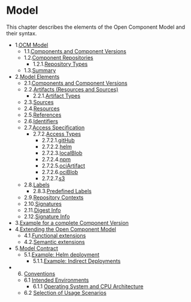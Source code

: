 # Model

This chapter describes the elements of the Open Component Model and their syntax.

* 1.[OCM Model](01-model.md#ocm-model)
  * 1.1.[Components and Component Versions](01-model.md#components-and-component-versions)
  * 1.2.[Component Repositories](01-model.md#component-repositories)
    * 1.2.1.[Repository Types](01-model.md#repository-types)
  * 1.3.[Summary](01-model.md#summary)
* 2.[Model Elements](02-elements.md#model-elements)
  * 2.1.[Components and Component Versions](02-elements.md#components-and-component-versions)
  * 2.2.[Artifacts (Resources and Sources)](02-elements.md#artifacts-resources-and-sources)
    * 2.2.1.[Artifact Types](02-elements.md#artifact-types)
  * 2.3.[Sources](02-elements.md#sources)
  * 2.4.[Resources](02-elements.md#resources)
  * 2.5.[References](02-elements.md#references)
  * 2.6.[Identifiers](02-elements.md#identifiers)
  * 2.7.[Access Specification](02-elements.md#access-specification)
    * 2.7.2.[Access Types](02-elements.md#access-types)
      * 2.7.2.1.[gitHub](02-elements.md#github)
      * 2.7.2.2.[helm](02-elements.md#helm)
      * 2.7.2.3.[localBlob](02-elements.md#localblob)
      * 2.7.2.4.[npm](02-elements.md#npm)
      * 2.7.2.5.[ociArtifact](02-elements.md#ociartifact)
      * 2.7.2.6.[ociBlob](02-elements.md#ociblob)
      * 2.7.2.7.[s3](02-elements.md#s3)
  * 2.8.[Labels](02-elements.md#labels)
    * 2.8.3.[Predefined  Labels](02-elements.md#predefined--labels)
  * 2.9.[Repository Contexts](02-elements.md#repository-contexts)
  * 2.10.[Signatures](02-elements.md#signatures)
  * 2.11.[Digest Info](02-elements.md#digest-info)
  * 2.12.[Signature Info](02-elements.md#signature-info)
* 3.[Example for a complete Component Version](03-example.md#example-for-a-complete-component-version)
* 4.[Extending the Open Component Model](04-extensions.md#extending-the-open-component-model)
  * 4.1.[Functional extensions](04-extensions.md#functional-extensions)
  * 4.2.[Semantic extensions](04-extensions.md#semantic-extensions)
* 5.[Model Contract](05-contract.md#model-contract)
  * 5.1.[Example: Helm deployment](05-contract.md#example-helm-deployment)
    * 5.1.1.[Example: Indirect Deployments](05-contract.md#example-indirect-deployments)
* 6. [Conventions](06-conventions.md#conventions)
  * 6.1 [Intended Environments](06-conventions.md#intended-environments)
    * 6.1.1 [Operating System and CPU Architecture](06-conventions.md#operating-system-and-cpu-architecture)
  * 6.2 [Selection of Usage Scenarios](06-conventions.md#selection-of-usage-scenarios)